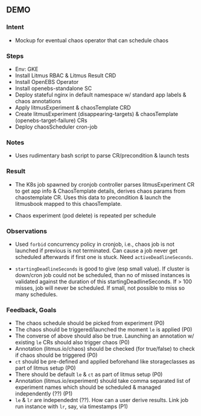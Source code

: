 ## DEMO  

### Intent

- Mockup for eventual chaos operator that can schedule chaos

### Steps

- Env: GKE 
- Install Litmus RBAC & Litmus Result CRD
- Install OpenEBS Operator
- Install openebs-standalone SC
- Deploy stateful nginx in default namespace w/ standard app labels & chaos annotations
- Apply litmusExperiment & chaosTemplate CRD
- Create litmusExperiment (disappearing-targets) & chaosTemplate (openebs-target-failure) CRs
- Deploy chaosScheduler cron-job 

### Notes
- Uses rudimentary bash script to parse CR/precondition & launch tests

### Result 

- The K8s job spawned by cronjob controller parses litmusExperiment CR to get app info & 
  ChaosTemplate details, derives chaos params from chaostemplate CR. Uses this data to 
  precondition & launch the litmusbook mapped to this chaosTemplate. 

- Chaos experiment (pod delete) is repeated per schedule 

### Observations

- Used `forbid` concurrency policy in cronjob, i.e., chaos job is not launched if previous 
  is not terminated. Can cause a job never get scheduled afterwards if first one is stuck. 
  Need `activeDeadlineSeconds`. 

- `startingDeadlineSeconds` is good to give (esp small value). If cluster is down/cron job 
   could not be scheduled, than no of missed instances is validated against the duration of 
   this startingDeadlineSeconds. If > 100 misses, job will never be scheduled. If small, not 
   possible to miss so many schedules.

### Feedback, Goals

- The chaos schedule should be picked from experiment (P0)
- The chaos should be triggered/launched the moment `le` is applied (P0)
- The converse of above should also be true. Launching an annotation w/ existing `le` CRs 
  should also trigger chaos (P0)
- Annotation (litmus.io/chaos) should be checked (for true/false) to check if chaos should be 
  triggered (P0) 
- `ct` should be pre-defined and applied beforehand like storageclasses as part of litmus 
   setup (P0)
- There should be default `le` & `ct` as part of litmus setup (P0)
- Annotation (litmus.io/experiment) should take comma separated list of experiment names which 
  should be scheduled & managed independently (??) (P1)
- `le` & `lr` are independednt (??). How can a user derive results. Link job run instance with
   `lr`, say, via timestamps (P1)

